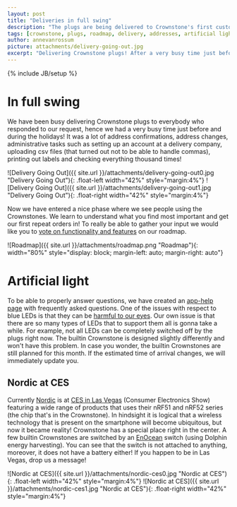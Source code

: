 ```yaml
---
layout: post
title: "Deliveries in full swing"
description: "The plugs are being delivered to Crownstone's first customers just before the holidays."
tags: [crownstone, plugs, roadmap, delivery, addresses, artificial light, led, nordic, enocean, consumer electronics show]
author: annevanrossum
picture: attachments/delivery-going-out.jpg
excerpt: "Delivering Crownstone plugs! After a very busy time just before and during the holidays we shipped!"
---
```

{% include JB/setup %}

# In full swing
We have been busy delivering Crownstone plugs to everybody who responded to our request, hence we had a very busy time just before and during the holidays! It was a lot of address confirmations, address changes, administrative tasks such as setting up an account at a delivery company, uploading csv files (that turned out not to be able to handle commas), printing out labels and checking everything thousand times!

![Delivery Going Out]({{ site.url }}/attachments/delivery-going-out0.jpg "Delivery Going Out"){: .float-left width="42%" style="margin:4%"}
![Delivery Going Out]({{ site.url }}/attachments/delivery-going-out1.jpg "Delivery Going Out"){: .float-right width="42%" style="margin:4%"}

Now we have entered a nice phase where we see people using the Crownstones. We learn to understand what you find most important and get our first repeat orders in! To really be able to gather your input we would like you to [vote on functionality and features](https://trello.com/b/6rUcIt62/crownstone-transparent-product-roadmap) on our roadmap. 

![Roadmap]({{ site.url }}/attachments/roadmap.png "Roadmap"){: width="80%" style="display: block; margin-left: auto; margin-right: auto"}

# Artificial light

To be able to properly answer questions, we have created an [app-help page](https://crownstone.rocks/app-help/) with frequently asked questions. One of the issues with respect to blue LEDs is that they can be [harmful to our eyes](https://news.ycombinator.com/item?id=13330611). Our own issue is that there are so many types of LEDs that to support them all is gonna take a while. For example, not all LEDs can be completely switched off by the plugs right now. The builtin Crownstone is designed slightly differently and won't have this problem. In case you wonder, the builtin Crownstones are still planned for this month. If the estimated time of arrival changes, we will immediately update you. 

## Nordic at CES

Currently [Nordic](https://www.nordicsemi.com/) is at [CES in Las Vegas](http://www.ces.tech/) (Consumer Electronics Show) featuring a wide range of products that uses their nRF51 and nRF52 series (the chip that's in the Crownstone). In hindsight it is logical that a wireless technology that is present on the smartphone will become ubiquitous, but now it became reality! Crownstone has a special place right in the center. A few builtin Crownstones are switched by an [EnOcean](https://www.enocean.com/en/) switch (using Dolphin energy harvesting). You can see that the switch is not attached to anything, moreover, it does not have a battery either! If you happen to be in Las Vegas, drop us a message! 

![Nordic at CES]({{ site.url }}/attachments/nordic-ces0.jpg "Nordic at CES"){: .float-left width="42%" style="margin:4%"}
![Nordic at CES]({{ site.url }}/attachments/nordic-ces1.jpg "Nordic at CES"){: .float-right width="42%" style="margin:4%"}


